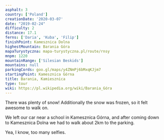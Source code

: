 ```yaml
---
asphalt: 3
country: ['Poland']
creationDate: '2020-03-07'
date: "2019-02-24"
difficulty: 2
distance: 17.1
ferns: ['Daria', 'Kuba', 'Filip']
finishPoint: Kamesznica Dolna
highestMountain: Barania Góra
mapaTurystyczna: mapa-turystyczna.pl/route/rnsy
mnpm: 1220
mountainRange: ['Silesian Beskids']
mountains: null
parkingCords: goo.gl/maps/y4ZNmPj6bMxqKJjm7
startingPoint: Kamesznica Górna
title: Barania, Kamiesznica
type: tour
wiki: https://pl.wikipedia.org/wiki/Barania_Góra
---
```


There was plenty of snow! Additionally the snow was frozen, so it felt awesome to walk on.

We left our car near a school in Kamesznica Górna, and after coming down to Kamesznica Dolna we had to walk about 2km to the parking.

Yea, I know, too many selfies.
